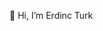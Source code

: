 👋 Hi, I’m Erdinc Turk
<!---
erdincturk/erdincturk is a ✨ special ✨ repository because its `README.md` (this file) appears on your GitHub profile.
You can click the Preview link to take a look at your changes.
--->
